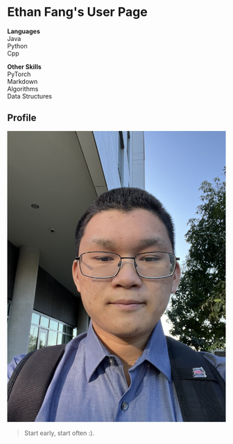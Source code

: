 # Ethan Fang's User Page

**Languages**  
Java  
Python  
Cpp

**Other Skills**  
PyTorch  
Markdown  
Algorithms  
Data Structures

## Profile
![Picture of Ethan Fang](https://github.com/efang5/CSE-110/blob/main/IMG_4748.jpg)

> Start early, start often :).
